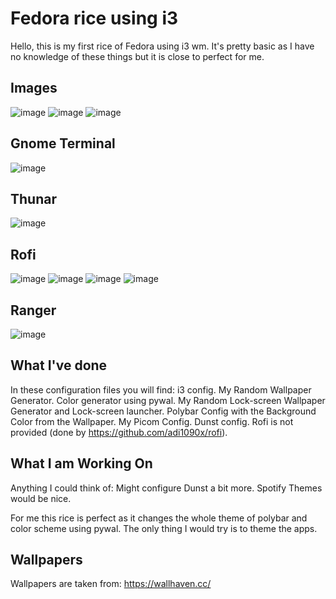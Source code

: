 # Fedora rice using i3

Hello, this is my first rice of Fedora using i3 wm. It's pretty basic as I have no knowledge of these things but it is close to perfect for me.

## Images

![image](assets/Keanu.png)
![image](assets/RandomDesktop.png)
![image](assets/AnaDe.png)

## Gnome Terminal
![image](assets/Terminals.png)

## Thunar
![image](assets/Thunar.png)

## Rofi
![image](assets/Rofi1.png)
![image](assets/Rofi2.png)
![image](assets/Rofi3.png)
![image](assets/Rofi4.png)

## Ranger
![image](assets/Ranger.png)

## What I've done

In these configuration files you will find:
 i3 config.
 My Random Wallpaper Generator.
 Color generator using pywal.
 My Random Lock-screen Wallpaper Generator and Lock-screen launcher.
 Polybar Config with the Background Color from the Wallpaper.
 My Picom Config.
 Dunst config.
 Rofi is not provided (done by https://github.com/adi1090x/rofi).

## What I am Working On
Anything I could think of:
 Might configure Dunst a bit more.
 Spotify Themes would be nice.
 

For me this rice is perfect as it changes the whole theme of polybar and color scheme using pywal. The only thing I would try is to theme the apps.

## Wallpapers
Wallpapers are taken from: https://wallhaven.cc/

